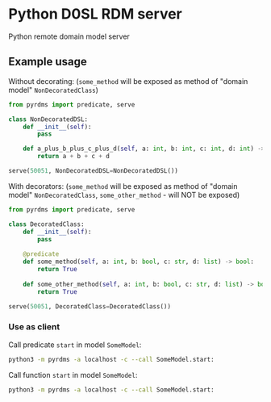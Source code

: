 # Python D0SL RDM server

Python remote domain model server


## Example usage

Without decorating: (`some_method` will be exposed as method of "domain model" `NonDecoratedClass`)
```python
from pyrdms import predicate, serve

class NonDecoratedDSL:
    def __init__(self):
        pass

    def a_plus_b_plus_c_plus_d(self, a: int, b: int, c: int, d: int) -> int:
        return a + b + c + d

serve(50051, NonDecoratedDSL=NonDecoratedDSL())
```

With decorators: (`some_method` will be exposed as method of "domain model" `NonDecoratedClass`, `some_other_method` - will NOT be exposed)
```python
from pyrdms import predicate, serve

class DecoratedClass:
    def __init__(self):
        pass
    
    @predicate
    def some_method(self, a: int, b: bool, c: str, d: list) -> bool:
        return True
    
    def some_other_method(self, a: int, b: bool, c: str, d: list) -> bool:
        return True

serve(50051, DecoratedClass=DecoratedClass())
```

### Use as client

Call predicate `start` in model `SomeModel`:
```bash
python3 -m pyrdms -a localhost -c --call SomeModel.start:
```

Call function `start` in model `SomeModel`:
```bash
python3 -m pyrdms -a localhost -c --call SomeModel.start:
```
